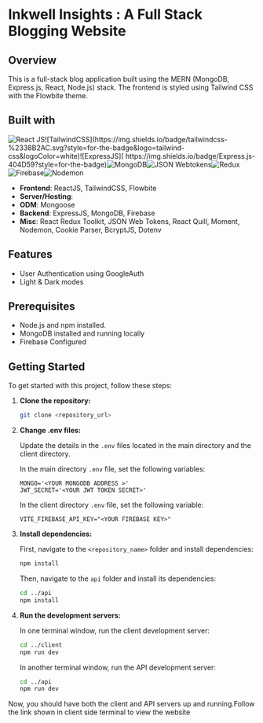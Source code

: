 # Inkwell Insights : A Full Stack Blogging Website

## Overview

This is a full-stack blog application built using the MERN (MongoDB, Express.js, React, Node.js) stack. The frontend is styled using Tailwind CSS with the Flowbite theme.

## Built with

![React JS](https://img.shields.io/badge/React-20232A?style=for-the-badge&logo=react&logoColor=61DAFB")![TailwindCSS](https://img.shields.io/badge/tailwindcss-%2338B2AC.svg?style=for-the-badge&logo=tailwind-css&logoColor=white)![ExpressJS](	https://img.shields.io/badge/Express.js-404D59?style=for-the-badge)![MongoDB](	https://img.shields.io/badge/MongoDB-4EA94B?style=for-the-badge&logo=mongodb&logoColor=white)![JSON Webtokens](https://img.shields.io/badge/json%20web%20tokens-323330?style=for-the-badge&logo=json-web-tokens&logoColor=pink)![Redux](https://img.shields.io/badge/Redux-593D88?style=for-the-badge&logo=redux&logoColor=white)![Firebase](https://img.shields.io/badge/Firebase-039BE5?style=for-the-badge&logo=Firebase&logoColor=white)![Nodemon](https://img.shields.io/badge/Nodemon%20-%2376D04B.svg?&style=for-the-badge&logo=Nodemon&logoColor=white)

- **Frontend**: ReactJS, TailwindCSS, Flowbite
- **Server/Hosting**: 
- **ODM**: Mongoose
- **Backend**: ExpressJS, MongoDB, Firebase
- **Misc**: React Redux Toolkit, JSON Web Tokens, React Quill, Moment, Nodemon, Cookie Parser, BcryptJS, Dotenv   

## Features
- User Authentication using GoogleAuth
- Light & Dark modes

## Prerequisites

- Node.js and npm installed.
- MongoDB installed and running locally
- Firebase Configured



## Getting Started

To get started with this project, follow these steps:

1. **Clone the repository:**

    ```bash
    git clone <repository_url>
    ```

2. **Change .env files:**

    Update the details in the `.env` files located in the main directory and the client directory.

    In the main directory `.env` file, set the following variables:

    ```plaintext
    MONGO='<YOUR MONGODB ADDRESS >'
    JWT_SECRET='<YOUR JWT TOKEN SECRET>'
    ```

    In the client directory `.env` file, set the following variable:

    ```plaintext
    VITE_FIREBASE_API_KEY="<YOUR FIREBASE KEY>"
    ```

3. **Install dependencies:**

    First, navigate to the `<repository_name>` folder and install dependencies:

    ```bash
    npm install
    ```

    Then, navigate to the `api` folder and install its dependencies:

    ```bash
    cd ../api
    npm install
    ```

4. **Run the development servers:**

    In one terminal window, run the client development server:

    ```bash
    cd ../client
    npm run dev
    ```

    In another terminal window, run the API development server:

    ```bash
    cd ../api
    npm run dev
    ```


Now, you should have both the client and API servers up and running.Follow the link shown in client side terminal to view the website
